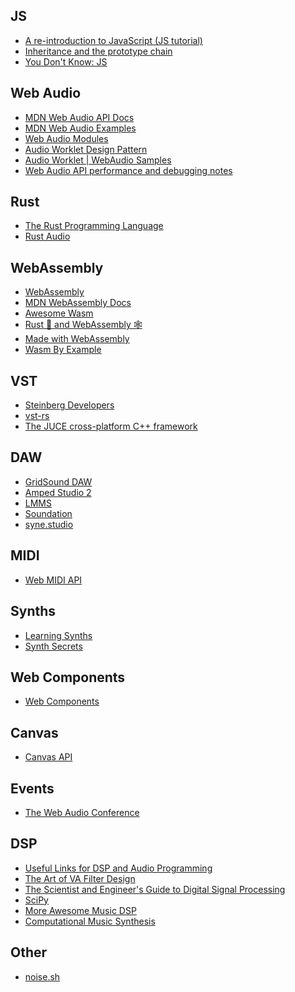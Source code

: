 ## JS

- [A re-introduction to JavaScript (JS tutorial)][a_re-introduction_to_javascript]
- [Inheritance and the prototype chain][inheritance_and_the_prototype_chain]
- [You Don't Know: JS][ydkjs]

## Web Audio

- [MDN Web Audio API Docs][mdn-web-audio-api-docs]
- [MDN Web Audio Examples][mdn-web-audio-examples]
- [Web Audio Modules][web-audio-modules]
- [Audio Worklet Design Pattern][audio-worklet-design-pattern]
- [Audio Worklet | WebAudio Samples][audio-worklet-web-audio-samples]
- [Web Audio API performance and debugging notes][web-audio-perf]

## Rust

- [The Rust Programming Language][the-rust-programming-language]
- [Rust Audio][rust-audio]

## WebAssembly

- [WebAssembly][web-assembly]
- [MDN WebAssembly Docs][mdn-webassembly-docs]
- [Awesome Wasm][awesome-wasm]
- [Rust 🦀 and WebAssembly 🕸][rust-and-webassembly]
- [Made with WebAssembly][made-with-webassembly]
- [Wasm By Example][wasm-by-example]

## VST

- [Steinberg Developers][steinberg-developers]
- [vst-rs][vst-rs]
- [The JUCE cross-platform C++ framework][juce]

## DAW

- [GridSound DAW][gridsound]
- [Amped Studio 2][amped-studio-2]
- [LMMS][lmms]
- [Soundation][soundation]
- [syne.studio][syne-studio]

## MIDI

- [Web MIDI API][web-midi-api]

## Synths

- [Learning Synths][learning-synths]
- [Synth Secrets][synth-secrets]

## Web Components

- [Web Components][web-components]

## Canvas

- [Canvas API][canvas-api]

## Events

- [The Web Audio Conference][web-audio-conf]

## DSP

- [Useful Links for DSP and Audio Programming][useful-links-for-dsp-and-audio-programming]
- [The Art of VA Filter Design][va-filter-design]
- [The Scientist and Engineer's Guide to Digital Signal Processing][dspguide]
- [SciPy][scipy]
- [More Awesome Music DSP][awesome-musicdsp]
- [Computational Music Synthesis][computational-music-synthesis]

## Other

- [noise.sh][noise-sh]

<!-- References -->

[mdn-web-audio-api-docs]: https://developer.mozilla.org/en-US/docs/Web/API/Web_Audio_API
[mdn-web-audio-examples]: https://github.com/mdn/webaudio-examples
[web-assembly]: https://webassembly.org/
[mdn-webassembly-docs]: https://developer.mozilla.org/en-US/docs/WebAssembly
[awesome-wasm]: https://github.com/mbasso/awesome-wasm
[the-rust-programming-language]: https://doc.rust-lang.org/book/
[rust-and-webassembly]: https://rustwasm.github.io/book/
[steinberg-developers]: https://www.steinberg.net/en/company/developers.html
[vst-rs]: https://github.com/RustAudio/vst-rs
[juce]: https://github.com/WeAreROLI/JUCE
[web-midi-api]: https://www.w3.org/TR/webmidi/
[gridsound]: https://github.com/gridsound/daw
[amped-studio-2]: https://ampedstudio.com/
[web-audio-modules]: https://www.webaudiomodules.org/
[lmms]: https://github.com/LMMS/lmms
[a_re-introduction_to_javascript]: https://developer.mozilla.org/en-US/docs/Web/JavaScript/A_re-introduction_to_JavaScript
[inheritance_and_the_prototype_chain]: https://developer.mozilla.org/en-US/docs/Web/JavaScript/Inheritance_and_the_prototype_chain
[ydkjs]: https://github.com/getify/You-Dont-Know-JS
[soundation]: https://soundation.com/
[made-with-webassembly]: https://madewithwebassembly.com/
[wasm-by-example]: https://wasmbyexample.dev/
[web-audio-conf]: https://webaudioconf.com/
[learning-synths]: https://learningsynths.ableton.com/en/
[rust-audio]: https://rust.audio/
[web-components]: https://developer.mozilla.org/en-US/docs/Web/Web_Components
[canvas-api]: https://developer.mozilla.org/en-US/docs/Web/API/Canvas_API
[useful-links-for-dsp-and-audio-programming]: https://rust-audio.discourse.group/t/useful-links-for-dsp-and-audio-programming/91
[va-filter-design]: https://www.native-instruments.com/fileadmin/ni_media/downloads/pdf/VAFilterDesign_1.1.1.pdf
[dspguide]: http://www.dspguide.com/pdfbook.htm
[scipy]: https://www.scipy.org/
[synth-secrets]: https://www.soundonsound.com/series/synth-secrets
[audio-worklet-design-pattern]: https://developers.google.com/web/updates/2018/06/audio-worklet-design-pattern
[audio-worklet-web-audio-samples]: https://googlechromelabs.github.io/web-audio-samples/audio-worklet/
[awesome-musicdsp]: https://github.com/olilarkin/awesome-musicdsp
[computational-music-synthesis]: https://cs.gmu.edu/~sean/book/synthesis/
[syne-studio]: https://syne.studio
[noise-sh]: https://noise.sh
[web-audio-perf]: https://padenot.github.io/web-audio-perf/
